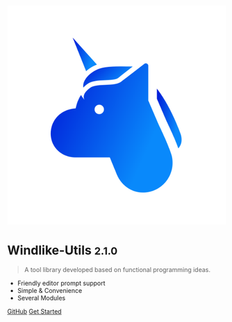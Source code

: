 ![logo](_media/icon.svg)

# Windlike-Utils <small>2.1.0</small>

> A tool library developed based on functional programming ideas.

- Friendly editor prompt support
- Simple & Convenience
- Several Modules


[GitHub](https://github.com/MrWindlike/Windlike-Utils)
[Get Started](#windlike-utils-middot-)